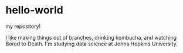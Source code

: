 # hello-world
my repository!

I like making things out of branches, drinking kombucha, and watching Bored to Death.  I'm studying data science at Johns Hopkins University.
